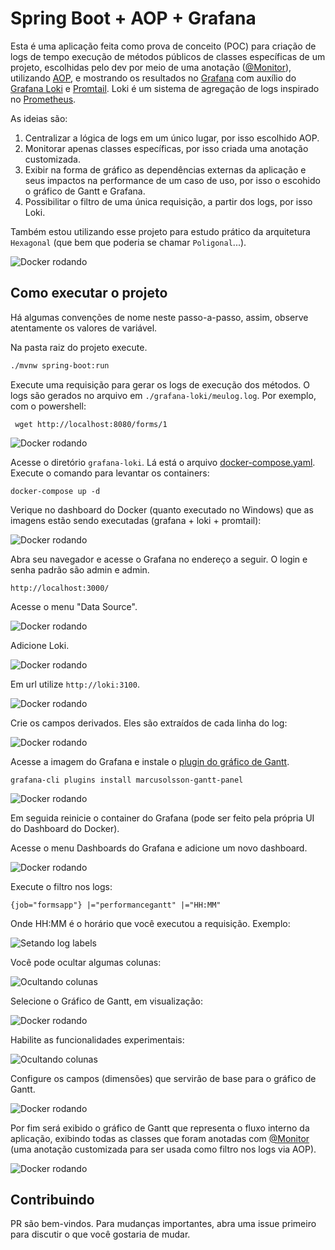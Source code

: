 # Spring Boot + AOP + Grafana

Esta é uma aplicação feita como prova de conceito (POC)
para criação de logs de tempo execução de métodos 
públicos de classes específicas de um projeto, 
escolhidas pelo dev por meio de uma anotação ([@Monitor](./src/main/java/com/maolabs/forms/web/config/aop/Monitor.java)), 
utilizando [AOP](https://en.wikipedia.org/wiki/Aspect-oriented_programming), 
e mostrando os resultados no [Grafana](https://grafana.com/) 
com auxílio do [Grafana Loki](https://grafana.com/oss/loki/) e [Promtail](https://grafana.com/docs/loki/latest/clients/promtail/). Loki é um sistema de agregação de logs inspirado no [Prometheus](https://prometheus.io/).

As ideias são:

1. Centralizar a lógica de logs em um único lugar, por isso escolhido AOP.
2. Monitorar apenas classes específicas, por isso criada uma anotação customizada.
3. Exibir na forma de gráfico as dependências externas da aplicação e seus impactos 
na performance de um caso de uso, por isso o escohido o gráfico de Gantt e Grafana.
4. Possibilitar o filtro de uma única requisição, a partir dos logs, por isso Loki.

Também estou utilizando esse projeto para estudo prático da 
arquitetura `Hexagonal` (que bem que poderia se chamar `Poligonal`...).

![Docker rodando](./docs/example.gif)

## Como executar o projeto

Há algumas convenções de nome neste passo-a-passo, assim,
observe atentamente os valores de variável.

Na pasta raiz do projeto execute.

```bash
./mvnw spring-boot:run
```

Execute uma requisição para gerar os logs de execução dos métodos.
 O logs são gerados no arquivo em `./grafana-loki/meulog.log`. Por exemplo, com
o powershell:

```shell script
 wget http://localhost:8080/forms/1
```

![Docker rodando](./docs/powershell-get.png)

Acesse o diretório `grafana-loki`. Lá está o arquivo [docker-compose.yaml](https://grafana.com/docs/loki/latest/installation/docker/).
 Execute o comando para levantar os containers:

```
docker-compose up -d
```

Verique no dashboard do Docker (quanto executado no Windows) que
as imagens estão sendo executadas (grafana + loki + promtail):

![Docker rodando](./docs/docker-dashboard.png)

Abra seu navegador e acesse o Grafana no endereço a seguir. O login
e senha padrão são admin e admin.

```
http://localhost:3000/
```

Acesse o menu "Data Source".

![Docker rodando](./docs/grafana-menu-data-sources.png)

Adicione Loki.

![Docker rodando](./docs/grafana-menu-data-sources-add-loki.png)

Em url utilize `http://loki:3100`.

![Docker rodando](./docs/grafana-menu-data-sources-loki-url.png)

Crie os campos derivados. Eles são extraídos de cada linha do log:

![Docker rodando](./docs/grafana-menu-data-sources-derived-fields.png)

Acesse a imagem do Grafana e instale o [plugin do gráfico de 
Gantt](https://grafana.com/grafana/plugins/marcusolsson-gantt-panel/installation).

```
grafana-cli plugins install marcusolsson-gantt-panel
```

![Docker rodando](./docs/docker-grafana-instalar-plugin-gantt.png)

Em seguida reinicie o container do Grafana (pode ser feito pela própria UI do Dashboard do Docker).

Acesse o menu Dashboards do Grafana e adicione um novo dashboard.

![Docker rodando](./docs/grafana-menu-dashboards.png)

Execute o filtro nos logs:

```
{job="formsapp"} |="performancegantt" |="HH:MM"
```

Onde HH:MM é o horário que você executou a requisição. Exemplo:

![Setando log labels](./docs/log-labels.png)

Você pode ocultar algumas colunas:

![Ocultando colunas](./docs/organize-fields.png)

Selecione o Gráfico de Gantt, em visualização:
 
![Docker rodando](./docs/grafico-gantt-enabled.png)
 
Habilite as funcionalidades experimentais:

![Ocultando colunas](./docs/grafico-gantt-experimental.png)

Configure os campos (dimensões) que servirão de base para o gráfico de Gantt.

![Docker rodando](./docs/grafico-gantt-dimensions.png)

Por fim será exibido o gráfico de Gantt que representa o fluxo 
interno da aplicação, exibindo todas as classes que foram anotadas
com [@Monitor](./src/main/java/com/maolabs/forms/web/config/aop/Monitor.java) (uma anotação customizada para ser usada como filtro nos logs via AOP).

![Docker rodando](./docs/grafico-gantt-final-v01.png)

## Contribuindo

PR são bem-vindos. Para mudanças importantes, abra uma issue primeiro para discutir o que você gostaria de mudar.